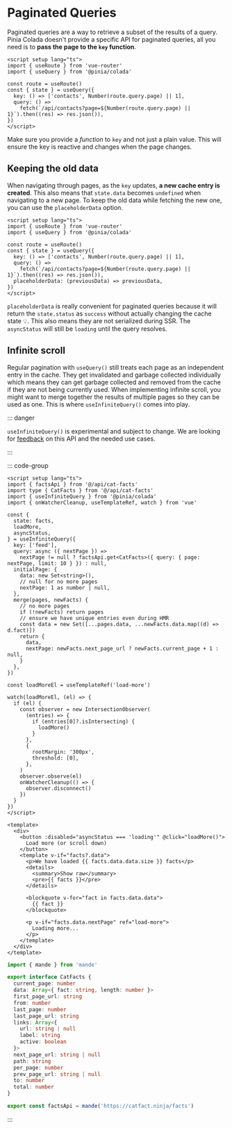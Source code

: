 # Paginated Queries

Paginated queries are a way to retrieve a subset of the results of a query. Pinia Colada doesn't provide a specific API for paginated queries, all you need is to **pass the page to the `key` function**.

```vue{7,9} twoslash
<script setup lang="ts">
import { useRoute } from 'vue-router'
import { useQuery } from '@pinia/colada'

const route = useRoute()
const { state } = useQuery({
  key: () => ['contacts', Number(route.query.page) || 1],
  query: () =>
    fetch(`/api/contacts?page=${Number(route.query.page) || 1}`).then((res) => res.json()),
})
</script>
```

Make sure you provide a _function_ to `key` and not just a plain value. This will ensure the key is reactive and changes when the page changes.

## Keeping the old data

When navigating through pages, as the `key` updates, **a new cache entry is created**. This also means that `state.data` becomes `undefined` when navigating to a new page. To keep the old data while fetching the new one, you can use the `placeholderData` option.

```vue{10} twoslash
<script setup lang="ts">
import { useRoute } from 'vue-router'
import { useQuery } from '@pinia/colada'

const route = useRoute()
const { state } = useQuery({
  key: () => ['contacts', Number(route.query.page) || 1],
  query: () =>
    fetch(`/api/contacts?page=${Number(route.query.page) || 1}`).then((res) => res.json()),
  placeholderData: (previousData) => previousData,
})
</script>
```

`placeholderData` is really convenient for paginated queries because it will return the `state.status` as `success` without actually changing the cache state 💡. This also means they are not serialized during SSR. The `asyncStatus` will still be `loading` until the query resolves.

## Infinite scroll

Regular pagination with `useQuery()` still treats each page as an independent entry in the cache. They get invalidated and garbage collected individually which means they can get garbage collected and removed from the cache if they are not being currently used. When implementing infinite scroll, you might want to merge together the results of multiple pages so they can be used as one. This is where `useInfiniteQuery()` comes into play.

::: danger

`useInfiniteQuery()` is experimental and subject to change. We are looking for [feedback](https://github.com/posva/pinia-colada/issues/178) on this API and the needed use cases.

:::

::: code-group

```vue [pages/cat-facts.vue]
<script setup lang="ts">
import { factsApi } from '@/api/cat-facts'
import type { CatFacts } from '@/api/cat-facts'
import { useInfiniteQuery } from '@pinia/colada'
import { onWatcherCleanup, useTemplateRef, watch } from 'vue'

const {
  state: facts,
  loadMore,
  asyncStatus,
} = useInfiniteQuery({
  key: ['feed'],
  query: async ({ nextPage }) =>
    nextPage != null ? factsApi.get<CatFacts>({ query: { page: nextPage, limit: 10 } }) : null,
  initialPage: {
    data: new Set<string>(),
    // null for no more pages
    nextPage: 1 as number | null,
  },
  merge(pages, newFacts) {
    // no more pages
    if (!newFacts) return pages
    // ensure we have unique entries even during HMR
    const data = new Set([...pages.data, ...newFacts.data.map((d) => d.fact)])
    return {
      data,
      nextPage: newFacts.next_page_url ? newFacts.current_page + 1 : null,
    }
  },
})

const loadMoreEl = useTemplateRef('load-more')

watch(loadMoreEl, (el) => {
  if (el) {
    const observer = new IntersectionObserver(
      (entries) => {
        if (entries[0]?.isIntersecting) {
          loadMore()
        }
      },
      {
        rootMargin: '300px',
        threshold: [0],
      },
    )
    observer.observe(el)
    onWatcherCleanup(() => {
      observer.disconnect()
    })
  }
})
</script>

<template>
  <div>
    <button :disabled="asyncStatus === 'loading'" @click="loadMore()">
      Load more (or scroll down)
    </button>
    <template v-if="facts?.data">
      <p>We have loaded {{ facts.data.data.size }} facts</p>
      <details>
        <summary>Show raw</summary>
        <pre>{{ facts }}</pre>
      </details>

      <blockquote v-for="fact in facts.data.data">
        {{ fact }}
      </blockquote>

      <p v-if="facts.data.nextPage" ref="load-more">
        Loading more...
      </p>
    </template>
  </div>
</template>
```

```ts [api/cat-facts.ts]
import { mande } from 'mande'

export interface CatFacts {
  current_page: number
  data: Array<{ fact: string, length: number }>
  first_page_url: string
  from: number
  last_page: number
  last_page_url: string
  links: Array<{
    url: string | null
    label: string
    active: boolean
  }>
  next_page_url: string | null
  path: string
  per_page: number
  prev_page_url: string | null
  to: number
  total: number
}

export const factsApi = mande('https://catfact.ninja/facts')
```

:::
